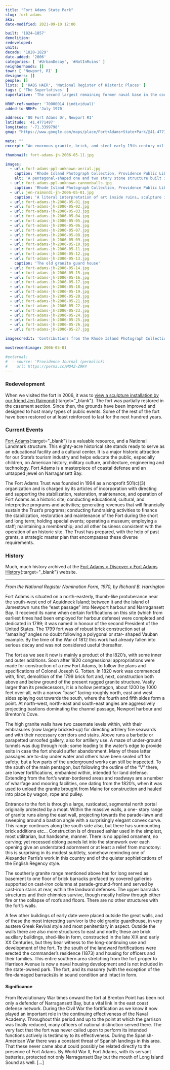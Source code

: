 ```yaml
---
title: "Fort Adams State Park"
slug: fort-adams
aka:
date-modified: 2021-09-10 12:00

built: '1824–1857'
demolition:
redeveloped:
units:
decade: '1820-1829'
date-added: '2006'
categories: [ '#UrbanDecay', '#NotInRuins' ]
neighborhoods: []
town: [ 'Newport, RI' ]
designers: []
people: []
lists: [ 'HABS HAER', 'National Register of Historic Places' ]
tags: [ 'The Superlatives' ]
superlative: 'The second largest remaining former naval base in the country, the largest being Fort Monroe (Virginia, decommissioned in 2011)'

NRHP-ref-number: '70000014 (individual)'
added-to-NRHP: 'July 1970'

address: '80 Fort Adams Dr, Newport RI'
latitude: '41.4771497'
longitude: '-71.3399798'
gmap: "https://www.google.com/maps/place/Fort+Adams+State+Park/@41.4771497,-71.3399798,919m/data=!3m1!1e3!4m13!1m7!3m6!1s0x89e5a57a114e6fb5:0x2637c9cc53542736!2s1+Lincoln+Dr,+Newport,+RI+02840!3b1!8m2!3d41.4714105!4d-71.3419145!3m4!1s0x89e5a57c27ae382b:0x9e5b020b4d18438b!8m2!3d41.4790898!4d-71.3358244"

meta: ""
excerpt: "An enormous granite, brick, and steel early 19th-century military fortification guarding the entrance to Narragansett Bay"

thumbnail: fort-adams-jh-2006-05-11.jpg

images:
  - url: fort-adams-ppl-unknown-aerial.jpg
    caption: 'Rhode Island Photograph Collection, Providence Public Library'
    alt: 'A pentagonal-shaped one and two story stone structure built into the coast of Newport and used to defend the entrance to Narragansett Bay. Extensive architectural description in the History section'
  - url: fort-adams-ppl-unknown-cannonballs.jpg
    caption: 'Rhode Island Photograph Collection, Providence Public Library'
  - url: jen-raimondi-jh-2006-05-01.jpg
    caption: 'A literal interpretation of art inside ruins… sculpture installation by Jen Raimondi, May 2006'
  - url: fort-adams-jh-2006-05-01.jpg
  - url: fort-adams-jh-2006-05-02.jpg
  - url: fort-adams-jh-2006-05-03.jpg
  - url: fort-adams-jh-2006-05-04.jpg
  - url: fort-adams-jh-2006-05-05.jpg
  - url: fort-adams-jh-2006-05-06.jpg
  - url: fort-adams-jh-2006-05-07.jpg
  - url: fort-adams-jh-2006-05-08.jpg
  - url: fort-adams-jh-2006-05-09.jpg
  - url: fort-adams-jh-2006-05-10.jpg
  - url: fort-adams-jh-2006-05-11.jpg
  - url: fort-adams-jh-2006-05-12.jpg
  - url: fort-adams-jh-2006-05-13.jpg
    caption: 'The old granite guard house'
  - url: fort-adams-jh-2006-05-14.jpg
  - url: fort-adams-jh-2006-05-15.jpg
  - url: fort-adams-jh-2006-05-16.jpg
  - url: fort-adams-jh-2006-05-17.jpg
  - url: fort-adams-jh-2006-05-18.jpg
  - url: fort-adams-jh-2006-05-19.jpg
  - url: fort-adams-jh-2006-05-20.jpg
  - url: fort-adams-jh-2006-05-21.jpg
  - url: fort-adams-jh-2006-05-22.jpg
  - url: fort-adams-jh-2006-05-23.jpg
  - url: fort-adams-jh-2006-05-24.jpg
  - url: fort-adams-jh-2006-05-25.jpg
  - url: fort-adams-jh-2006-05-26.jpg
  - url: fort-adams-jh-2006-05-27.jpg

imagescredit: 'Contributions from the Rhode Island Photograph Collection, Providence Public Library (<a href="//provlibdigital.org/islandora/object/islandora%3A11590" target="_blank">photo 1,</a> <a href="//provlibdigital.org/islandora/object/islandora%3A11938" target="_blank">photo 2,</a> <a href="//provlibdigital.org/islandora/search/Fort%20Adams?type=dismax" target="_blank">more</a>)'

mostrecentimage: 2006-05-01

#external:
#  - source: 'Providence Journal (permalink)'
#    url: https://perma.cc/MQ4Z-Z9K4
---
```


### Redevelopment

When we visited the fort in 2006, it was to [view a sculpture installation by our friend Jen Raimondi](//jenraimondi.artinruins.com/projects/hibernation/){:target="_blank"}. The fort was partially restored in the casement section. Since then, the grounds have been improved and designed to host many types of public events. Some of the rest of the fort have been restored or at least reinforced to last for the next hundred years. 


### Current Events

[Fort Adams](http://www.fortadams.org){:target="_blank"} is a valuable resource, and a National Landmark structure. This eighty-acre historical site stands ready to serve as an educational facility and a cultural center. It is a major historic attraction for our State’s tourism industry and helps educate the public, especially children, on American history, military culture, architecture, engineering and technology. Fort Adams is a masterpiece of coastal defense and an untapped jewel on Narragansett Bay.

The Fort Adams Trust was founded in 1994 as a nonprofit 501(c)(3) organization and is charged by its articles of incorporation with directing and supporting the stabilization, restoration, maintenance, and operation of Fort Adams as a historic site; conducting educational, cultural, and interpretive programs and activities; generating revenues that will financially sustain the Trust’s programs; conducting fundraising activities to finance the stabilization, restoration and maintenance of the Fort during the short and long term; holding special events; operating a museum; employing a staff; maintaining a membership; and all other business consistent with the operation of an historic site. The Trust has prepared, with the help of past grants, a strategic master plan that encompasses these diverse requirements.


### History

Much, much history archived at the [Fort Adams > Discover > Fort Adams History](https://fortadams.org/discover-the-fortress/fort-adams-history/full-history/){:target="_blank"} website. 

***

_From the National Register Nomination Form, 1970, by Richard B. Harrington_

Fort Adams is situated on a north-easterly, thumb-like protuberance near the south-west end of Aquidneck Island; between it and the island of
Jamestown runs the “east passage” into Newport harbour and Narragansett Bay. It received its name when certain fortifications on this site
(which from earliest times had been employed for harbour defense) were completed and dedicated in 1799; it was named in honour of the second President of the United States. The 1799 fort was of robust brick construction set at “amazing” angles no doubt following a polygonal or star- shaped Vauban example. By the time of the War of 1812 this work had already fallen into serious decay and was not considered useful thereafter.

The fort as we see it now is mainly a product of the l820’s, with some inner and outer additions. Soon after 1820 congressional appropriations were made for construction of a new Fort Adams, to follow the plans and specifications of Colonel Joseph G. Totten. In 1820 work was commenced with, first, demolition of the 1799 brick fort and, next, construction both above and below ground of the present rugged granite structure. Vastly larger than its predecessors, it is a hollow pentagon, about 1200 by 1000 feet over-all, with a narrow “base” facing-roughly north, east and west sides splaying out towards the south, where the fourth and fifth sides form a point. At north-west, north-east and south-east angles are aggressively projecting bastions dominating the channel passage, Newport harbour and Brenton's Cove.

The high granite walls have two casemate levels within, with their embrasures (now largely bricked-up) for directing artillery fire seawards and with their necessary corridors and stairs. Above runs a barbette or parapetted unroofed gallery, also for artillery use. A maze of under-ground tunnels was dug through rock; some leading to the water’s edge to provide exits in case the fort should suffer abandonment. Many of these latter passages are to-day under water and others have been sealed off for safety; but a few parts of the underground works can still be inspected. To the south of the main pentagon, but following the outline of the “V” there, are lower fortifications, embanked within, intended for land defense. Extending from the fort’s water-bordered areas and roadways are a number of wharfage and mooring facilities, one dating from the 1820’s, when it was used to unload the granite brought from Maine for construction and hauled into place by wagon, rope and pulley.

Entrance to the fort is through a large, rusticated, segmental north portal originally protected by a moat. Within the massive walls, a one- story range of granite runs along the east wall, projecting towards the parade-lawn and sweeping around a bastion angle with a surprisingly elegant convex curve. This range continues along the south side also, but there has surmounting brick additions etc… Construction is of dressed ashlar used in the simplest, most utilitarian, but handsome, manner. There is no applied ornament, no carving; yet recessed oblong panels let into the stonework over each opening give an understated adornment or at least a relief from monotony: this is surprising in its modest subtlety, somehow reminding one of Alexander Parris’s work in this country and of the quieter sophistications of the English Regency style.

The southerly granite range mentioned above has for long served as basement to one floor of brick barracks prefaced by covered galleries supported on cast-iron columns at parade-ground-front and served by cast-iron stairs at rear, within the landward defenses. The upper barracks structures and their chimnies survive, though mostly hollow through either fire or the collapse of roofs and floors. There are no other structures with the fort’s walls.

A few other buildings of early date were placed outside the great walls, and of these the most interesting survivor is the old granite guardhouse, in very austere Greek Revival style and most penitentiary in aspect. Outside the walls there are also more structures to east and north; these are brick auxiliary buildings, shed-like in form, constructed in the late XIX and early XX Centuries, but they bear witness to the long-continuing use and development of the fort. To the south of the landward fortifications were erected the commander’s residence (1873) and housing for officers and their families. This entire southern area stretching from the fort proper to Harrison Avenue is now a naval housing development and is not included in the state-owned park. The fort, and its masonry (with the exception of the fire-damaged barracks)is in sound condition and intact in form. 

#### Significance

From Revolutionary War times onward the fort at Brenton Point has been not only a defender of Narragansett Bay, but a vital link in the east coast defense network. During the Civil War the fortification as we know it now played an important role in the continuing effectiveness of the Naval Academy. Throughout this period and up to the point at which the garrison was finally reduced, many officers of national distinction served there. The very fact that the fort was never called upon to perform its intended functions actively is testimony to its effectiveness. During the Spanish-American War there was a constant threat of Spanish landings in this area. That these never came about could possibly be related directly to the presence of Fort Adams. By World War II, Fort Adams, with its servant batteries, protected not only Narragansett Bay but the mouth of Long Island Sound as well. […]
